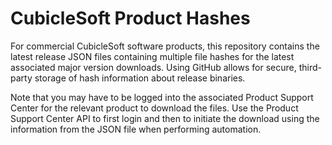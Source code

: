 CubicleSoft Product Hashes
==========================

For commercial CubicleSoft software products, this repository contains the latest release JSON files containing multiple file hashes for the latest associated major version downloads.  Using GitHub allows for secure, third-party storage of hash information about release binaries.

Note that you may have to be logged into the associated Product Support Center for the relevant product to download the files.  Use the Product Support Center API to first login and then to initiate the download using the information from the JSON file when performing automation.
